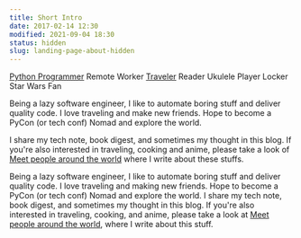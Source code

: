```yaml
---
title: Short Intro
date: 2017-02-14 12:30
modified: 2021-09-04 18:30
status: hidden
slug: landing-page-about-hidden
---
```


<script src="https://cdnjs.cloudflare.com/ajax/libs/font-awesome/5.12.0/js/all.min.js"></script>

[<i class="fab fa-lg fa-python"></i> Python Programmer](https://wei-lee.me/pycon-note/)
<i class="fas fa-laptop-code"></i> Remote Worker
[<i class="fas fa-lg fa-camera"></i> Traveler](https://wei-lee.me/travlog/)
<i class="fas fa-lg fa-book"></i> Reader
<i class="fas fa-lg fa-music"></i> Ukulele Player
<i class="fas fa-lg fa-lock"></i> Locker
<i class="fab fa-lg fa-rebel"></i> Star Wars Fan

Being a lazy software engineer, I like to automate boring stuff and deliver quality code.
I love traveling and make new friends. Hope to become a PyCon (or tech conf) Nomad and explore the world.

I share my tech note, book digest, and sometimes my thought in this blog. If you're also interested in traveling, cooking and anime, please take a look of [Meet people around the world](https://travlog.wei-lee.me/) where I write about these stuffs.

Being a lazy software engineer, I like to automate boring stuff and deliver quality code.
I love traveling and making new friends. Hope to become a PyCon (or tech conf) Nomad and explore the world.
I share my tech note, book digest, and sometimes my thought in this blog. If you're also interested in traveling, cooking, and anime, please take a look at [Meet people around the world](https://travlog.wei-lee.me/), where I write about this stuff.
